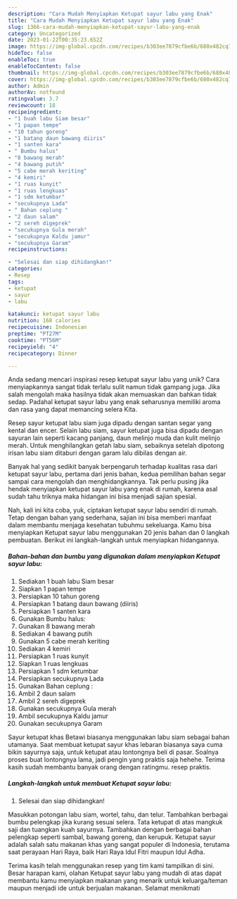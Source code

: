 ```yaml
---
description: "Cara Mudah Menyiapkan Ketupat sayur labu yang Enak"
title: "Cara Mudah Menyiapkan Ketupat sayur labu yang Enak"
slug: 1366-cara-mudah-menyiapkan-ketupat-sayur-labu-yang-enak
category: Uncategorized
date: 2023-01-22T00:35:23.652Z
image: https://img-global.cpcdn.com/recipes/b303ee7879cfbe6b/680x482cq70/ketupat-sayur-labu-foto-resep-utama.jpg
hideToc: false
enableToc: true
enableTocContent: false
thumbnail: https://img-global.cpcdn.com/recipes/b303ee7879cfbe6b/680x482cq70/ketupat-sayur-labu-foto-resep-utama.jpg
cover: https://img-global.cpcdn.com/recipes/b303ee7879cfbe6b/680x482cq70/ketupat-sayur-labu-foto-resep-utama.jpg
author: Admin
authorAv: notfound
ratingvalue: 3.7
reviewcount: 18
recipeingredient:
- "1 buah labu Siam besar"
- "1 papan tempe"
- "10 tahun goreng"
- "1 batang daun bawang diiris"
- "1 santen kara"
- " Bumbu halus"
- "8 bawang merah"
- "4 bawang putih"
- "5 cabe merah keriting"
- "4 kemiri"
- "1 ruas kunyit"
- "1 ruas lengkuas"
- "1 sdm ketumbar"
- "secukupnya Lada"
- " Bahan ceplung "
- "2 daun salam"
- "2 sereh digeprek"
- "secukupnya Gula merah"
- "secukupnya Kaldu jamur"
- "secukupnya Garam"
recipeinstructions:

- "Selesai dan siap dihidangkan!"
categories:
- Resep
tags:
- ketupat
- sayur
- labu

katakunci: ketupat sayur labu 
nutrition: 168 calories
recipecuisine: Indonesian
preptime: "PT27M"
cooktime: "PT56M"
recipeyield: "4"
recipecategory: Dinner

---
```





Anda sedang mencari inspirasi resep ketupat sayur labu yang unik? Cara menyiapkannya sangat tidak terlalu sulit namun tidak gampang juga. Jika salah mengolah maka hasilnya tidak akan memuaskan dan bahkan tidak sedap. Padahal ketupat sayur labu yang enak seharusnya memiliki aroma dan rasa yang dapat memancing selera Kita.





Resep sayur ketupat labu siam juga dipadu dengan santan segar yang kental dan encer. Selain labu siam, sayur ketupat juga bisa dipadu dengan sayuran lain seperti kacang panjang, daun melinjo muda dan kulit melinjo merah. Untuk menghilangkan getah labu siam, sebaiknya setelah dipotong irisan labu siam ditaburi dengan garam lalu dibilas dengan air.

Banyak hal yang sedikit banyak berpengaruh terhadap kualitas rasa dari ketupat sayur labu, pertama dari jenis bahan, kedua pemilihan bahan segar sampai cara mengolah dan menghidangkannya. Tak perlu pusing jika hendak menyiapkan ketupat sayur labu yang enak di rumah, karena asal sudah tahu triknya maka hidangan ini bisa menjadi sajian spesial.






Nah, kali ini kita coba, yuk, ciptakan ketupat sayur labu sendiri di rumah. Tetap dengan bahan yang sederhana, sajian ini bisa memberi manfaat dalam membantu menjaga kesehatan tubuhmu sekeluarga. Kamu bisa menyiapkan Ketupat sayur labu menggunakan 20 jenis bahan dan 0 langkah pembuatan. Berikut ini langkah-langkah untuk menyiapkan hidangannya.

<!--inarticleads1-->

##### Bahan-bahan dan bumbu yang digunakan dalam menyiapkan Ketupat sayur labu:

1. Sediakan 1 buah labu Siam besar
1. Siapkan 1 papan tempe
1. Persiapkan 10 tahun goreng
1. Persiapkan 1 batang daun bawang (diiris)
1. Persiapkan 1 santen kara
1. Gunakan  Bumbu halus:
1. Gunakan 8 bawang merah
1. Sediakan 4 bawang putih
1. Gunakan 5 cabe merah keriting
1. Sediakan 4 kemiri
1. Persiapkan 1 ruas kunyit
1. Siapkan 1 ruas lengkuas
1. Persiapkan 1 sdm ketumbar
1. Persiapkan secukupnya Lada
1. Gunakan  Bahan ceplung :
1. Ambil 2 daun salam
1. Ambil 2 sereh digeprek
1. Gunakan secukupnya Gula merah
1. Ambil secukupnya Kaldu jamur
1. Gunakan secukupnya Garam


Sayur ketupat khas Betawi biasanya menggunakan labu siam sebagai bahan utamanya. Saat membuat ketupat sayur khas lebaran biasanya saya cuma bikin sayurnya saja, untuk ketupat atau lontongnya beli di pasar. Soalnya proses buat lontongnya lama, jadi pengin yang praktis saja hehehe. Terima kasih sudah membantu banyak orang dengan ratingmu. resep praktis. 

<!--inarticleads2-->

##### Langkah-langkah untuk membuat Ketupat sayur labu:


1. Selesai dan siap dihidangkan!

Masukkan potongan labu siam, wortel, tahu, dan telur. Tambahkan berbagai bumbu pelengkap jika kurang sesuai selera. Tata ketupat di atas mangkuk saji dan tuangkan kuah sayurnya. Tambahkan dengan berbagai bahan pelengkap seperti sambal, bawang goreng, dan kerupuk. Ketupat sayur adalah salah satu makanan khas yang sangat populer di Indonesia, terutama saat perayaan Hari Raya, baik Hari Raya Idul Fitri maupun Idul Adha. 

Terima kasih telah menggunakan resep yang tim kami tampilkan di sini. Besar harapan kami, olahan Ketupat sayur labu yang mudah di atas dapat membantu kamu menyiapkan makanan yang menarik untuk keluarga/teman maupun menjadi ide untuk berjualan makanan. Selamat menikmati

